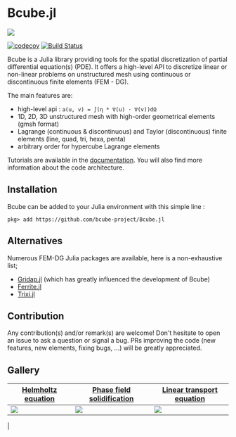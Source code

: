 # Bcube.jl

[![](https://img.shields.io/badge/docs-release-blue.svg)](https://bcube-project.github.io/Bcube.jl)

[![codecov](https://codecov.io/gh/bcube-project/Bcube.jl/branch/main/graph/badge.svg)](https://app.codecov.io/gh/bcube-project/Bcube.jl)
[![Build Status](https://github.com/bcube-project/Bcube.jl/workflows/CI/badge.svg)](https://github.com/bcube-project/Bcube.jl/actions)


Bcube is a Julia library providing tools for the spatial discretization of partial differential equation(s) (PDE). It offers a high-level API to discretize linear or non-linear problems on unstructured mesh using continuous or discontinuous finite elements (FEM - DG).

The main features are:

- high-level api : `a(u, v) = ∫(η * ∇(u) ⋅ ∇(v))dΩ`
- 1D, 2D, 3D unstructured mesh with high-order geometrical elements (gmsh format)
- Lagrange (continuous & discontinuous) and Taylor (discontinuous) finite elements (line, quad, tri, hexa, penta)
- arbitrary order for hypercube Lagrange elements

Tutorials are available in the [documentation](https://bcube-project.github.io/Bcube.jl). You will also find more information about the code architecture.

## Installation

Bcube can be added to your Julia environment with this simple line :

```julia-repl
pkg> add https://github.com/bcube-project/Bcube.jl
```

## Alternatives

Numerous FEM-DG Julia packages are available, here is a non-exhaustive list;

- [Gridap.jl](https://github.com/gridap/Gridap.jl) (which has greatly influenced the development of Bcube)
- [Ferrite.jl](https://github.com/Ferrite-FEM/Ferrite.jl)
- [Trixi.jl](https://github.com/trixi-framework/Trixi.jl)

## Contribution

Any contribution(s) and/or remark(s) are welcome! Don't hesitate to open an issue to ask a question or signal a bug. PRs improving the code (new features, new elements, fixing bugs, ...) will be greatly appreciated.

## Gallery
| [Helmholtz equation](https://bcube-project.github.io/Bcube.jl/stable/tutorial/helmholtz.html) | [Phase field solidification](https://bcube-project.github.io/Bcube.jl/stable/tutorial/phase_field_supercooled.html) | [Linear transport equation](https://bcube-project.github.io/Bcube.jl/stable/tutorial/linear_transport.html) |
|-|-|-|
| ![](https://bcube-project.github.io/Bcube.jl/stable/assets/helmholtz_x21_y21_vp6.png) | ![](https://bcube-project.github.io/Bcube.jl/stable/assets/phase-field-supercooled-rectangle.gif) | ![](https://bcube-project.github.io/Bcube.jl/stable/assets/linear_transport.gif) |
|

